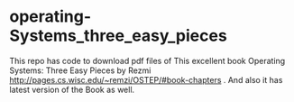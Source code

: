 # operating-Systems_three_easy_pieces

This repo has code to download pdf files of This excellent book Operating Systems: Three Easy Pieces by Rezmi
http://pages.cs.wisc.edu/~remzi/OSTEP/#book-chapters . And also it has latest version of the Book as well.
